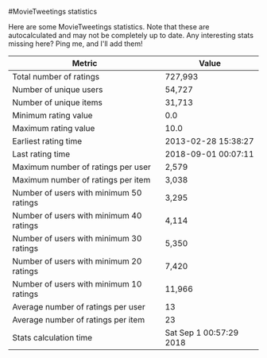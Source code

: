 #MovieTweetings statistics

Here are some MovieTweetings statistics. Note that these are autocalculated and may not be completely up to date. Any interesting stats missing here? Ping me, and I'll add them!

Metric | Value
--- | ---
Total number of ratings                 | 727,993
Number of unique users                  | 54,727
Number of unique items                  | 31,713
Minimum rating value                    | 0.0
Maximum rating value                    | 10.0
Earliest rating time                    | 2013-02-28 15:38:27
Last rating time                        | 2018-09-01 00:07:11
Maximum number of ratings per user      | 2,579
Maximum number of ratings per item      | 3,038
Number of users with minimum 50 ratings | 3,295
Number of users with minimum 40 ratings | 4,114
Number of users with minimum 30 ratings | 5,350
Number of users with minimum 20 ratings | 7,420
Number of users with minimum 10 ratings | 11,966
Average number of ratings per user      | 13
Average number of ratings per item      | 23
Stats calculation time                  | Sat Sep  1 00:57:29 2018

